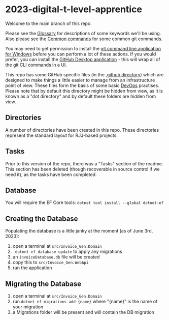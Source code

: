 # 2023-digital-t-level-apprentice

Welcome to the main branch of this repo.

Please see the [Glossary](./GLOSSARY.MD) for descriptions of some keywords we'll be using. Also please see the [Common commands](/COMMON-COMMANDS.MD) for some common git commands.

You may need to get permission to install the [git command line application for Windows](https://git-scm.com/download/win) before you can perform a lot of these actions. If you would prefer, you can install the [GitHub Desktop application](https://desktop.github.com/) - this will wrap all of the git CLI commands in a UI.

This repo has some GitHub specific files (in the [.github directory](./.github/)) which are designed to make things a little easier to manage from an infrastructure point of view. These files form the basis of some basic [DevOps](https://en.wikipedia.org/wiki/DevOps) practises. Please note that by default this directory might be hidden from view, as it is known as a "dot directory" and by default these folders are hidden from view.

## Directories

A number of directories have been created in this repo. These directories represent the standard layout for RJJ-based projects.

## Tasks

Prior to this version of the repo, there was a "Tasks" section of the readme. This section has been deleted (though recoverable in source control if we need it), as the tasks have been completed.

## Database

You will require the EF Core tools: `dotnet tool install --global dotnet-ef`

## Creating the Database

Populating the database is a little janky at the moment (as of June 3rd, 2023):

1. open a terminal at `src/Invoice_Gen.Domain`
1. ` dotnet ef database update` to apply any migrations
1. an `invoiceDatabase.db` file will be created
1. copy this to `src/Invoice_Gen.WebApi`
1. run the application

## Migrating the Database

1. open a terminal at `src/Invoice_Gen.Domain`
1. run `dotnet ef migrations add {name}` where "{name}" is the name of your migration
1. a Migrations folder will be present and will contain the DB migration
